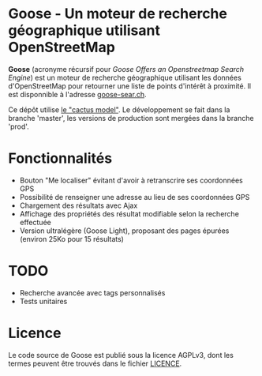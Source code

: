 Goose - Un moteur de recherche géographique utilisant OpenStreetMap
===================================================================

**Goose** (acronyme récursif pour *Goose Offers an Openstreetmap Search Engine*) est un moteur de recherche géographique utilisant les données d'OpenStreetMap pour retourner une liste de points d'intérêt à proximité. Il est disponnible à l'adresse [goose-sear.ch](https://goose-sear.ch/).

Ce dépôt utilise [le "cactus model"](https://barro.github.io/2016/02/a-succesful-git-branching-model-considered-harmful/). Le développement se fait dans la branche 'master', les versions de production sont mergées dans la branche 'prod'.

# Fonctionnalités

- Bouton "Me localiser" évitant d'avoir à retranscrire ses coordonnées GPS
- Possibilité de renseigner une adresse au lieu de ses coordonnées GPS
- Chargement des résultats avec Ajax
- Affichage des propriétés des résultat modifiable selon la recherche effectuée
- Version ultralégère (Goose Light), proposant des pages épurées (environ 25Ko pour 15 résultats)

# TODO

- Recherche avancée avec tags personnalisés
- Tests unitaires

# Licence

Le code source de Goose est publié sous la licence AGPLv3, dont les termes peuvent être trouvés dans le fichier [LICENCE](LICENCE).
